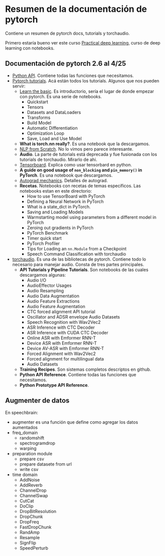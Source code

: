 <link href="/home/cestien/memoria/template/nota_template/miestilo.css" rel="stylesheet"></link>

# Resumen de la documentación de pytorch
Contiene un resumen de pytorch docs, tutorials y torchaudio. 

Primero estaría bueno ver este curso [Practical deep learning](https://course.fast.ai/), curso de deep learning con notebooks.

## Documentación de pytorch 2.6 al 4/25  
  - [Python API](https://pytorch.org/docs/stable/index.html). Contiene todas las funciones que necesitamos. 
  - [Pytorch tutorials](https://pytorch.org/tutorials/). Acá están todos los tutorials. Algunos que nos pueden servir:
    - [Learn the basic](https://pytorch.org/tutorials/beginner/basics/intro.html). Es introductorio, sería el lugar de donde empezar con pytorch. Es una serie de notebooks.    
      - Quickstart
      - Tensors
      - Datasets and DataLoaders
      - Transforms
      - Build Model
      - Automatic Differentiation
      - Optimization Loop
      - Save, Load and Use Model
    - **What is torch.nn really?**. Es una notebook que la descargamos.
    - [NLP from Scratch](https://pytorch.org/tutorials/intermediate/nlp_from_scratch_index.html). No lo vimos pero parece interesante.
    - **Audio**. La parte de tutorials está deprecada y fue fusionada con los tutorials de torchaudio. Mirarlo de ahi.
    - [Tensorboard](https://pytorch.org/tutorials/intermediate/tensorboard_tutorial.html). Explica como usar tensorbard en python.
    - **A guide on good usage of `non_blocking` and `pin_memory()` in PyTorch**. Es una notebook que descargamos.
    - [Autograd mechanics](https://pytorch.org/docs/stable/notes/autograd.html). Detalles de autograd.
    - **Recetas**. Notebooks con recetas de temas específicos. Las notebooks estan en este directorio:
      - How to use TensorBoard with PyTorch
      - Defining a Neural Network in PyTorch
      - What is a state_dict in PyTorch.
      - Saving and Loading Models
      - Warmstarting model using parameters from a different model in PyTorch
      - Zeroing out gradients in PyTorch
      - PyTorch Benchmark
      - Timer quick start
      - PyTorch Profiler
      - Tips for Loading an `nn.Module` from a Checkpoint
      - Speech Command Classification with torchaudio
- [torchaudio](https://pytorch.org/audio/stable/). Es una de las bibliotecas de pytorch. Contiene todo lo necesario para manejar audio. Consta de tres partes principales.
  - **API Tutorials y Pipeline Tutorials**. Son notebooks de las cuales descargamos algunas:
    - Audio I/O
    - AudioEffector Usages
    - Audio Resampling
    - Audio Data Augmentation
    - Audio Feature Extractions
    - Audio Feature Augmentation
    - CTC forced alignment API tutorial
    - Oscillator and ADSR envelope Audio Datasets
    - Speech Recognition with Wav2Vec2
    - ASR Inference with CTC Decoder
    - ASR Inference with CUDA CTC Decoder
    - Online ASR with Emformer RNN-T
    - Device ASR with Emformer RNN-T
    - Device AV-ASR with Emformer RNN-T
    - Forced Alignment with Wav2Vec2
    - Forced alignment for multilingual data
    - Audio Datasets
  - **Training Recipes**. Son sistemas completos descriptos en github.
  - **Python API Reference**. Contiene todas las funciones que necesitamos.
  - **Python Prototype API Reference**.

## Augmenter de datos
En speechbrain:
  - augmenter es una función que define como agregar los datos aumentados
  - freq_domain
    - randomshift
    - spectrogramdrop
    - warping
  - preparation module
    - prepare csv
    - prepare datasete from url
    - write csv
  - time domain
    - AddNoise
    - AddReverb
    - ChannelDrop
    - ChannelSwap
    - CutCat
    - DoClip
    - DropBitResolution
    - DropChunk
    - DropFreq
    - FastDropChunk
    - RandAmp
    - Resample
    - SignFlip
    - SpeedPerturb